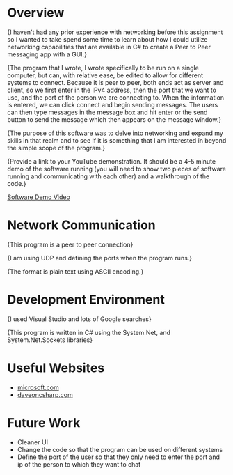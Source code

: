 ﻿# Overview

{I haven't had any prior experience with networking before this assignment so I wanted to take spend some time to learn about how I could utilize networking capabilities 
that are available in C# to create a Peer to Peer messaging app with a GUI.}

{The program that I wrote, I wrote specifically to be run on a single computer, but can, with relative ease, be edited to allow for different systems to connect. Because it is peer
to peer, both ends act as server and client, so we first enter in the IPv4 address, then the port that we want to use, and the port of the person we are connecting to. When the information
is entered, we can click connect and begin sending messages. The users can then type messages in the message box and hit enter or the send button to send the message which then appears
on the message window.}

{The purpose of this software was to delve into networking and expand my skills in that realm and to see if it is something that I am interested in beyond the simple scope of the program.}

{Provide a link to your YouTube demonstration.  It should be a 4-5 minute demo of the software running (you will need to show two pieces of software running and communicating with each other) and a walkthrough of the code.}

[Software Demo Video](https://youtu.be/Uf2zVxS2TJs)

# Network Communication

{This program is a peer to peer connection}

{I am using UDP and defining the ports when the program runs.}

{The format is plain text using ASCII encoding.}

# Development Environment

{I used Visual Studio and lots of Google searches}

{This program is written in C# using the System.Net, and System.Net.Sockets libraries}

# Useful Websites
* [microsoft.com](https://learn.microsoft.com/en-us/dotnet/api/system.net.sockets.tcplistener?redirectedfrom=MSDN&view=net-7.0)
* [daveoncsharp.com](https://www.daveoncsharp.com/2009/08/csharp-chat-application-over-asynchronous-udp-sockets-part-1/)

# Future Work
* Cleaner UI
* Change the code so that the program can be used on different systems
* Define the port of the user so that they only need to enter the port and ip of the person to which they want to chat
